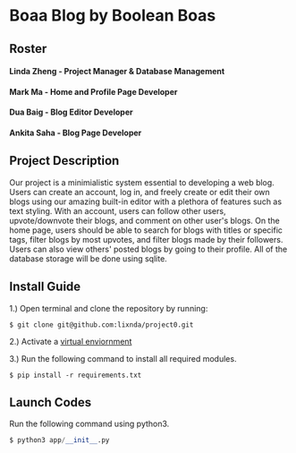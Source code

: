 # Boaa Blog by Boolean Boas

## Roster

#### Linda Zheng - Project Manager & Database Management

#### Mark Ma - Home and Profile Page Developer

#### Dua Baig - Blog Editor Developer

#### Ankita Saha - Blog Page Developer

## Project Description

Our project is a minimialistic system essential to developing a web blog. Users can create an account, log in, and freely create or edit their own blogs using our amazing
built-in editor with a plethora of features such as text styling. With an account, users can follow other users, upvote/downvote their blogs, 
and comment on other user's blogs. On the home page, users should be able to search for blogs with titles or specific tags, filter blogs by most upvotes,
and filter blogs made by their followers. Users can also view others' posted blogs by going to their profile. All of the database storage will be done using sqlite.

## Install Guide

1.) Open terminal and clone the repository by running:
```
$ git clone git@github.com:lixnda/project0.git
```
2.) Activate a [virtual enviornment](https://github.com/stuy-softdev/notes-and-code/blob/main/how-to/howto_virtual_environment.md)

3.) Run the following command to install all required modules.

```
$ pip install -r requirements.txt
```

## Launch Codes

Run the following command using python3.

```py
$ python3 app/__init__.py
```


